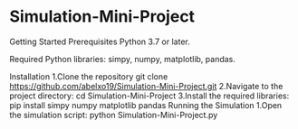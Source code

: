 # Simulation-Mini-Project
Getting Started
Prerequisites
Python 3.7 or later.

Required Python libraries: simpy, numpy, matplotlib, pandas.

Installation
1.Clone the repository
git clone https://github.com/abelxo19/Simulation-Mini-Project.git
2.Navigate to the project directory:
cd Simulation-Mini-Project
3.Install the required libraries:
pip install simpy numpy matplotlib pandas
Running the Simulation
1.Open the simulation script:
python Simulation-Mini-Project.py
